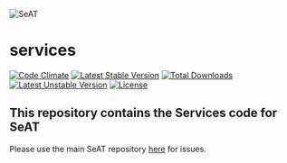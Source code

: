 ![SeAT](http://i.imgur.com/aPPOxSK.png)
# services

[![Code Climate](https://codeclimate.com/github/eveseat/services/badges/gpa.svg)](https://codeclimate.com/github/eveseat/services)
[![Latest Stable Version](https://poser.pugx.org/eveseat/services/v/stable)](https://packagist.org/packages/eveseat/services)
[![Total Downloads](https://poser.pugx.org/eveseat/services/downloads)](https://packagist.org/packages/eveseat/services)
[![Latest Unstable Version](https://poser.pugx.org/eveseat/services/v/unstable)](https://packagist.org/packages/eveseat/services)
[![License](https://poser.pugx.org/eveseat/services/license)](https://packagist.org/packages/eveseat/services)

## This repository contains the Services code for SeAT
Please use the main SeAT repository [here](https://github.com/eveseat/seat) for issues.
